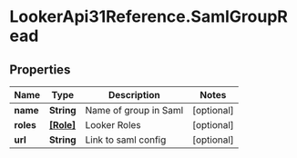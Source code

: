 # LookerApi31Reference.SamlGroupRead

## Properties
Name | Type | Description | Notes
------------ | ------------- | ------------- | -------------
**name** | **String** | Name of group in Saml | [optional] 
**roles** | [**[Role]**](Role.md) | Looker Roles | [optional] 
**url** | **String** | Link to saml config | [optional] 


